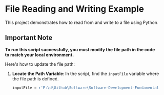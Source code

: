 # File Reading and Writing Example

This project demonstrates how to read from and write to a file using Python. 

## Important Note

**To run this script successfully, you must modify the file path in the code to match your local environment.** 

Here's how to update the file path:

1. **Locate the Path Variable**: In the script, find the `inputFile` variable where the file path is defined.
   
   ```python
   inputFile = r'F:\d\Github\Software\Software-Development-Fundamentals\Object-Oriented-Programming\17- Read and Write to a File\17- Read and Write to a File (Ahmed Maher)\test.txt'
